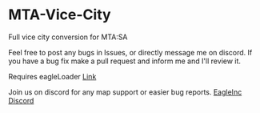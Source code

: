 # MTA-Vice-City

Full vice city conversion for MTA:SA

Feel free to post any bugs in Issues, or directly message me on discord.
If you have a bug fix make a pull request and inform me and I'll review it.

Requires eagleLoader
[Link](https://github.com/BlueEagle12/MTA-SA---Eagle-Loader)

Join us on discord for any map support or easier bug reports.
[EagleInc Discord](https://discord.gg/dp5sp7tD3B)
